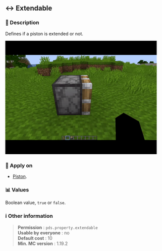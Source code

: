 ## :left_right_arrow: Extendable

### :memo: Description
Defines if a piston is extended or not.

![Demo of extendable property](../../assets/properties/extendable.gif ':size=90%')

### :dart: Apply on
- [Piston](https://minecraft.wiki/w/Piston).

### :bar_chart: Values
Boolean value, ``true`` or ``false``.

### :information_source: Other information

> **Permission** : ``pds.property.extendable``<br>
> **Usable by everyone** : no<br>
>  **Default cost** : 10<br>
>  **Min. MC version** : 1.19.2
